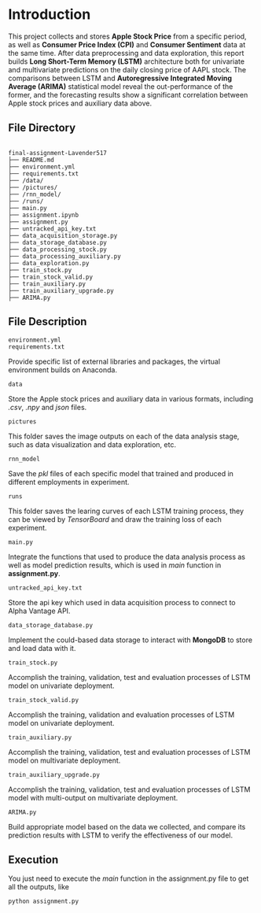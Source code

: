 # Introduction

This project collects and stores **Apple Stock Price** from a specific period, as well as **Consumer Price Index (CPI)** and **Consumer Sentiment** data at the same time. After data preprocessing and data exploration, this report builds **Long Short-Term Memory (LSTM)** architecture both for univariate and multivariate predictions on the daily closing price of AAPL stock. The comparisons between LSTM and **Autoregressive Integrated Moving Average (ARIMA)** statistical model reveal the out-performance of the former, and the forecasting results show a significant correlation between Apple stock prices and auxiliary data above.


## File Directory
```

final-assignment-Lavender517
├── README.md
├── environment.yml
├── requirements.txt
├── /data/
├── /pictures/
├── /rnn_model/
├── /runs/
├── main.py
├── assignment.ipynb
├── assignment.py
├── untracked_api_key.txt
├── data_acquisition_storage.py
├── data_storage_database.py
├── data_processing_stock.py
├── data_processing_auxiliary.py
├── data_exploration.py
├── train_stock.py
├── train_stock_valid.py
├── train_auxiliary.py
├── train_auxiliary_upgrade.py
├── ARIMA.py

```

## File Description

```
environment.yml
requirements.txt
```
Provide specific list of external libraries and packages, the virtual environment builds on Anaconda.
```
data
```
Store the Apple stock prices and auxiliary data in various formats, including *.csv*, *.npy* and *json* files.
```
pictures
```
This folder saves the image outputs on each of the data analysis stage, such as data visualization and data exploration, etc.
```
rnn_model
```
Save the *pkl* files of each specific model that trained and produced in different employments in experiment.
```
runs
```
This folder saves the learing curves of each LSTM training process, they can be viewed by *TensorBoard* and draw the training loss of each experiment.
```
main.py
```
Integrate the functions that used to produce the data analysis process as well as model prediction results, which is used in *main* function in **assignment.py**.
```
untracked_api_key.txt
```
Store the api key which used in data acquisition process to connect to Alpha Vantage API.
```
data_storage_database.py
```
Implement the could-based data storage to interact with **MongoDB** to store and load data with it.
```
train_stock.py
```
Accomplish the training, validation, test and evaluation processes of LSTM model on univariate deployment.
```
train_stock_valid.py
```
Accomplish the training, validation and evaluation processes of LSTM model on univariate deployment.
```
train_auxiliary.py
```
Accomplish the training, validation, test and evaluation processes of LSTM model on multivariate deployment.
```
train_auxiliary_upgrade.py
```
Accomplish the training, validation, test and evaluation processes of LSTM model with multi-output on multivariate deployment.
```
ARIMA.py
```
Build appropriate model based on the data we collected, and compare its prediction results with LSTM to verify the effectiveness of our model.


## Execution

You just need to execute the *main* function in the assignment.py file to get all the outputs, like
```
python assignment.py
```